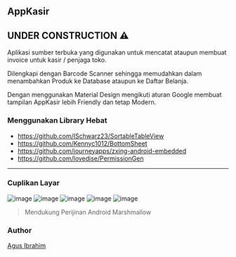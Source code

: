 ## AppKasir

## UNDER CONSTRUCTION ⚠

Aplikasi sumber terbuka yang digunakan untuk mencatat ataupun membuat invoice untuk kasir / penjaga toko.

Dilengkapi dengan Barcode Scanner sehingga memudahkan dalam menambahkan Produk ke Database ataupun ke Daftar Belanja.

Dengan menggunakan Material Design mengikuti aturan Google membuat tampilan AppKasir lebih Friendly dan tetap Modern.

### Menggunakan Library Hebat

- https://github.com/ISchwarz23/SortableTableView
- https://github.com/Kennyc1012/BottomSheet
- https://github.com/journeyapps/zxing-android-embedded
- https://github.com/lovedise/PermissionGen

-------
### Cuplikan Layar

![image](https://github.com/agusibrahim/AppKasir/blob/master/art/Screenshot_20160929-121134.png?raw=true)
![image](https://github.com/agusibrahim/AppKasir/blob/master/art/Screenshot_20160928-120117.png?raw=true)
![image](https://github.com/agusibrahim/AppKasir/blob/master/art/Screenshot_20160929-103543.png?raw=true)
![image](https://github.com/agusibrahim/AppKasir/blob/master/art/Screenshot_20160928-120010.png?raw=true)
![image](https://github.com/agusibrahim/AppKasir/blob/master/art/JointPics_20161002_171506.PNG?raw=true)
> Mendukung Perijinan Android Marshmallow

### Author
[Agus Ibrahim](http://fb.me/mynameisagoes)

